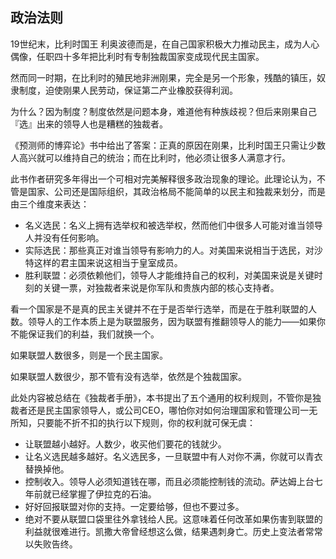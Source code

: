 ## 政治法则

19世纪末，比利时国王 利奥波德而是，在自己国家积极大力推动民主，成为人心偶像，任职四十多年把比利时有专制独裁国家变成现代民主国家。

然而同一时期，在比利时的殖民地非洲刚果，完全是另一个形象，残酷的镇压，奴隶制度，迫使刚果人民劳动，保证第二产业橡胶获得利润。

为什么？因为制度？制度依然是问题本身，难道他有种族歧视？但后来刚果自己『选』出来的领导人也是糟糕的独裁者。

《预测师的博弈论》书中给出了答案：正真的原因在刚果，比利时国王只需让少数人高兴就可以维持自己的统治；而在比利时，他必须让很多人满意才行。

此书作者研究多年得出一个可相对完美解释很多政治现象的理论。此理论认为，不管是国家、公司还是国际组织，其政治格局不能简单的以民主和独裁来划分，而是由三个维度来表达：

- 名义选民：名义上拥有选举权和被选举权，然而他们中很多人可能对谁当领导人并没有任何影响。
- 实际选民：那些真正对谁当领导有影响力的人。对美国来说相当于选民，对沙特这样的君主国来说这相当于皇室成员。
- 胜利联盟：必须依赖他们，领导人才能维持自己的权利，对美国来说是关键时刻的关键一票，对独裁者来说是你军队和贵族内部的核心支持者。

看一个国家是不是真的民主关键并不在于是否举行选举，而是在于胜利联盟的人数。领导人的工作本质上是为联盟服务，因为联盟有推翻领导人的能力——如果你不能保证我们的利益，我们就换一个。

如果联盟人数很多，则是一个民主国家。

如果联盟人数很少，那不管有没有选举，依然是个独裁国家。

此处内容被总结在《独裁者手册》，本书提出了五个通用的权利规则，不管你是独裁者还是民主国家领导人，或公司CEO，哪怕你对如何治理国家和管理公司一无所知，只要能不折不扣的执行以下规则，你的权利就可保无虞：

- 让联盟越小越好。人数少，收买他们要花的钱就少。
- 让名义选民越多越好。名义选民多，一旦联盟中有人对你不满，你就可以青衣替换掉他。
- 控制收入。领导人必须知道钱在哪，而且必须能控制钱的流动。萨达姆上台七年前就已经掌握了伊拉克的石油。
- 好好回报联盟对你的支持。一定要给够，但也不要过多。
- 绝对不要从联盟口袋里往外拿钱给人民。这意味着任何改革如果伤害到联盟的利益就很难进行。凯撒大帝曾经想这么做，结果遇刺身亡。历史上变法者常常以失败告终。



